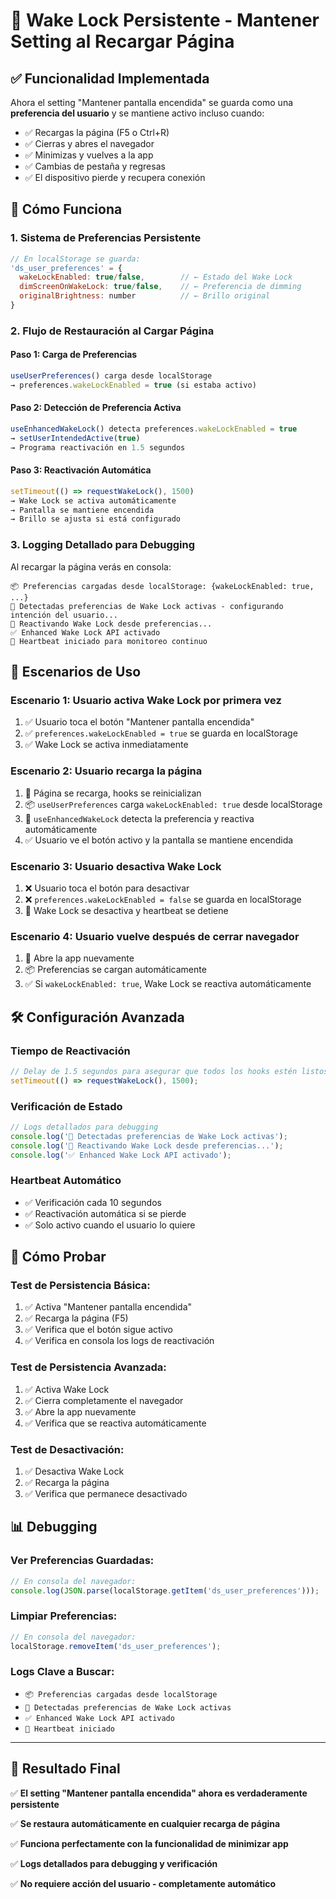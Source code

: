 # 💾 Wake Lock Persistente - Mantener Setting al Recargar Página

## ✅ **Funcionalidad Implementada**

Ahora el setting "Mantener pantalla encendida" se guarda como una **preferencia del usuario** y se mantiene activo incluso cuando:

- ✅ Recargas la página (F5 o Ctrl+R)
- ✅ Cierras y abres el navegador
- ✅ Minimizas y vuelves a la app
- ✅ Cambias de pestaña y regresas
- ✅ El dispositivo pierde y recupera conexión

## 🔧 **Cómo Funciona**

### **1. Sistema de Preferencias Persistente**
```javascript
// En localStorage se guarda:
'ds_user_preferences' = {
  wakeLockEnabled: true/false,        // ← Estado del Wake Lock
  dimScreenOnWakeLock: true/false,    // ← Preferencia de dimming
  originalBrightness: number          // ← Brillo original
}
```

### **2. Flujo de Restauración al Cargar Página**

#### **Paso 1: Carga de Preferencias**
```javascript
useUserPreferences() carga desde localStorage
→ preferences.wakeLockEnabled = true (si estaba activo)
```

#### **Paso 2: Detección de Preferencia Activa**
```javascript
useEnhancedWakeLock() detecta preferences.wakeLockEnabled = true
→ setUserIntendedActive(true)
→ Programa reactivación en 1.5 segundos
```

#### **Paso 3: Reactivación Automática**
```javascript
setTimeout(() => requestWakeLock(), 1500)
→ Wake Lock se activa automáticamente
→ Pantalla se mantiene encendida
→ Brillo se ajusta si está configurado
```

### **3. Logging Detallado para Debugging**

Al recargar la página verás en consola:
```
📦 Preferencias cargadas desde localStorage: {wakeLockEnabled: true, ...}
🔄 Detectadas preferencias de Wake Lock activas - configurando intención del usuario...
🔄 Reactivando Wake Lock desde preferencias...
✅ Enhanced Wake Lock API activado
💓 Heartbeat iniciado para monitoreo continuo
```

## 🎯 **Escenarios de Uso**

### **Escenario 1: Usuario activa Wake Lock por primera vez**
1. ✅ Usuario toca el botón "Mantener pantalla encendida"
2. ✅ `preferences.wakeLockEnabled = true` se guarda en localStorage
3. ✅ Wake Lock se activa inmediatamente

### **Escenario 2: Usuario recarga la página**
1. 🔄 Página se recarga, hooks se reinicializan
2. 📦 `useUserPreferences` carga `wakeLockEnabled: true` desde localStorage
3. 🔄 `useEnhancedWakeLock` detecta la preferencia y reactiva automáticamente
4. ✅ Usuario ve el botón activo y la pantalla se mantiene encendida

### **Escenario 3: Usuario desactiva Wake Lock**
1. ❌ Usuario toca el botón para desactivar
2. ❌ `preferences.wakeLockEnabled = false` se guarda en localStorage
3. 🛑 Wake Lock se desactiva y heartbeat se detiene

### **Escenario 4: Usuario vuelve después de cerrar navegador**
1. 🔄 Abre la app nuevamente
2. 📦 Preferencias se cargan automáticamente
3. ✅ Si `wakeLockEnabled: true`, Wake Lock se reactiva automáticamente

## 🛠️ **Configuración Avanzada**

### **Tiempo de Reactivación**
```javascript
// Delay de 1.5 segundos para asegurar que todos los hooks estén listos
setTimeout(() => requestWakeLock(), 1500);
```

### **Verificación de Estado**
```javascript
// Logs detallados para debugging
console.log('🔄 Detectadas preferencias de Wake Lock activas');
console.log('🔄 Reactivando Wake Lock desde preferencias...');
console.log('✅ Enhanced Wake Lock API activado');
```

### **Heartbeat Automático**
- ✅ Verificación cada 10 segundos
- ✅ Reactivación automática si se pierde
- ✅ Solo activo cuando el usuario lo quiere

## 🧪 **Cómo Probar**

### **Test de Persistencia Básica:**
1. ✅ Activa "Mantener pantalla encendida"
2. ✅ Recarga la página (F5)
3. ✅ Verifica que el botón sigue activo
4. ✅ Verifica en consola los logs de reactivación

### **Test de Persistencia Avanzada:**
1. ✅ Activa Wake Lock
2. ✅ Cierra completamente el navegador
3. ✅ Abre la app nuevamente
4. ✅ Verifica que se reactiva automáticamente

### **Test de Desactivación:**
1. ✅ Desactiva Wake Lock
2. ✅ Recarga la página
3. ✅ Verifica que permanece desactivado

## 📊 **Debugging**

### **Ver Preferencias Guardadas:**
```javascript
// En consola del navegador:
console.log(JSON.parse(localStorage.getItem('ds_user_preferences')));
```

### **Limpiar Preferencias:**
```javascript
// En consola del navegador:
localStorage.removeItem('ds_user_preferences');
```

### **Logs Clave a Buscar:**
- `📦 Preferencias cargadas desde localStorage`
- `🔄 Detectadas preferencias de Wake Lock activas`
- `✅ Enhanced Wake Lock API activado`
- `💓 Heartbeat iniciado`

---

## 🎉 **Resultado Final**

✅ **El setting "Mantener pantalla encendida" ahora es verdaderamente persistente**

✅ **Se restaura automáticamente en cualquier recarga de página**

✅ **Funciona perfectamente con la funcionalidad de minimizar app**

✅ **Logs detallados para debugging y verificación**

✅ **No requiere acción del usuario - completamente automático**
